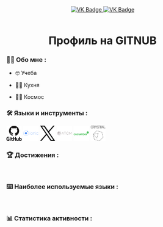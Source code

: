 <div id="badges" align ="center">
  <a href= "https://vk.com/fualochka "> 
    <img src = "https://img.shields.io/badge/VK-blue?style=for-the-badge&logo=VK&logoColor=white" alt="VK Badge"/>
  </a>

  <a href= "https://www.google.com/support/accounts/bin/answer.py?answer=181692 ">
    <img src = "https://img.shields.io/badge/EMAIL-red?style=for-the-badge&logo=Gmail&logoColor=white" alt="VK Badge"/>
  </a>
</div>

<div id="viewprof" align="center" >
  <img src="https://komarev.com/ghpvc/?username=fiaalochkaa&style=flat-square&color=blue" alt=""/>
</div>

<div id="heythere" align="center">
<h1> Профиль на GITNUB </h1>
</div>

### :woman_technologist: Обо мне :

- :nerd_face: Учеба

- :woman_cook: Кухня

- :woman_astronaut: Космос

### :hammer_and_wrench: Языки и инструменты :

<div>
  <img src="https://github.com/devicons/devicon/blob/master/icons/github/github-original-wordmark.svg" width="40" height="40"/>
  <img src="https://github.com/devicons/devicon/blob/master/icons/ionic/ionic-original-wordmark.svg" width="40" height="40"/>
  <img src="https://github.com/devicons/devicon/blob/master/icons/twitter/twitter-original.svg" width="40" height="40"/>
  <img src="https://github.com/devicons/devicon/blob/master/icons/atom/atom-original-wordmark.svg" width="40" height="40"/>
  <img src="https://github.com/devicons/devicon/blob/master/icons/cucumber/cucumber-plain-wordmark.svg" width="40" height="40"/>
  <img src="https://github.com/devicons/devicon/blob/master/icons/crystal/crystal-line-wordmark.svg" width="40" height="40"/>
</div>

### :trophy: Достижения :

<div>
  <img src="https://github-profile-trophy.vercel.app/?username=fiaalochkaa" alt=""/>
</div>

### :keyboard: Наиболее используемые языки :

<div>
  <img src="https://github-readme-stats.vercel.app/api/top-langs/?username=fiaalochkaa" alt=""/>
</div>

### :bar_chart: Статистика активности :

<div>
  <img src="https://github-readme-activity-graph.vercel.app/graph?username=fiaalochkaa&theme=dracula" alt=""/?
</div>

